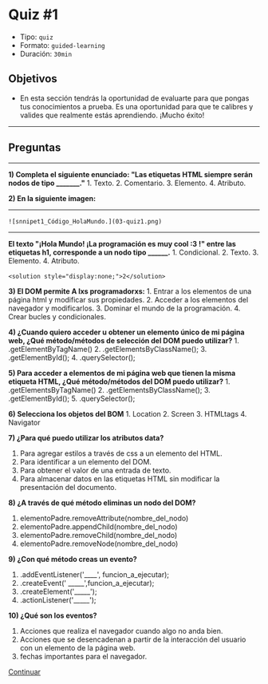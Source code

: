 # Quiz #1
- Tipo: `quiz`
- Formato: `guided-learning`
- Duración: `30min`

## Objetivos

- En esta sección tendrás la oportunidad de evaluarte para que pongas tus conocimientos a prueba. Es una oportunidad para que te calibres y valides que realmente estás aprendiendo. ¡Mucho éxito!

***

## Preguntas
***
**1) Completa el siguiente enunciado:
    "Las etiquetas HTML siempre serán nodos de tipo _______."**
    1. Texto.
    2. Comentario.
    3. Elemento.
    4. Atributo.

<solution style="display:none;">3</solution>

**2) En la siguiente imagen:**
***
    ![snnipet1_Código_HolaMundo.](03-quiz1.png)
***
**El texto "¡Hola Mundo! ¡La programación es muy cool :3 !" entre las etiquetas
 h1, corresponde a un nodo tipo ______.**
    1. Condicional.
    2. Texto.
    3. Elemento.
    4. Atributo.

    <solution style="display:none;">2</solution>

**3) El DOM permite A lxs programadorxs:**
    1. Entrar a los elementos de una página html y modificar sus propiedades.
    2. Acceder a los elementos del navegador y modificarlos.
    3. Dominar el mundo de la programación.
    4. Crear bucles y condicionales.


<solution style="display:none;">1</solution>

**4) ¿Cuando quiero acceder u obtener un elemento único de mi página web, ¿Qué método/métodos
de selección del DOM puedo utilizar?**
    1. .getElementByTagName()
    2. .getElementsByClassName();
    3. .getElementById();
    4. .querySelector();


<solution style="display:none;">3</solution>

**5) Para acceder a elementos de mi página web que tienen la misma etiqueta HTML,
 ¿Qué método/métodos del DOM puedo utilizar?**
    1. .getElementsByTagName()
    2. .getElementsByClassName();
    3. .getElementById();
    5. .querySelector();

<solution style="display:none;">1</solution>

**6) Selecciona los objetos del BOM**
    1. Location
    2. Screen
    3. HTMLtags
    4. Navigator

<solution style="display:none;">1,2,4</solution>

**7) ¿Para qué puedo utilizar los atributos data?**
  1. Para agregar estilos a través de css a un elemento del HTML.
  2. Para identificar a un elemento del DOM.
  3. Para obtener el valor de una entrada de texto.
  4. Para almacenar  datos en las etiquetas HTML sin modificar la presentación del documento.

<solution style="display:none;">4</solution>

**8) ¿A través de qué método eliminas un nodo del DOM?**
  1. elementoPadre.removeAttribute(nombre_del_nodo)
  2. elementoPadre.appendChild(nombre_del_nodo)
  3. elementoPadre.removeChild(nombre_del_nodo)
  4. elementoPadre.removeNode(nombre_del_nodo)

<solution style="display:none;">3</solution>

**9) ¿Con qué método creas un evento?**
  1. .addEventListener('____', funcion_a_ejecutar);
  2. .createEvent(' _____',funcion_a_ejecutar);
  3. .createElement('_____');
  4. .actionListener('_____');

<solution style="display:none;">1</solution>

**10) ¿Qué son los eventos?**
  1. Acciones que realiza el navegador cuando algo no anda bien.
  2. Acciones que se desencadenan a partir de la interacción del usuario con
  un elemento de la página web.
  3. fechas importantes para el navegador.

<solution style="display:none;">2</solution>

[Continuar]( )
